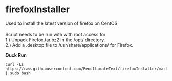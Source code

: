 # firefoxInstaller

Used to install the latest version of firefox on CentOS <br/>
<br/>
Script needs to be run with with root access for <br/>
    1.) Unpack Firefox.tar.bz2 in the /opt/ directory. <br/>
    2.) Add a .desktop file to /usr/share/applications/ for Firefox. <br/>

**Quck Run**
```
curl -Ls https://raw.githubusercontent.com/PenultimateText/firefoxInstaller/master/firefoxInstaller.sh | sudo bash
```
